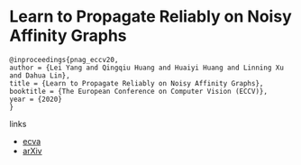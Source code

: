 # Learn to Propagate Reliably on Noisy Affinity Graphs

```
@inproceedings{pnag_eccv20,
author = {Lei Yang and Qingqiu Huang and Huaiyi Huang and Linning Xu and Dahua Lin},
title = {Learn to Propagate Reliably on Noisy Affinity Graphs},
booktitle = {The European Conference on Computer Vision (ECCV)},
year = {2020}
}
```

links
- [ecva](http://www.ecva.net/papers/eccv_2020/papers_ECCV/papers/123600443.pdf)
- [arXiv](https://arxiv.org/abs/2007.08802)
